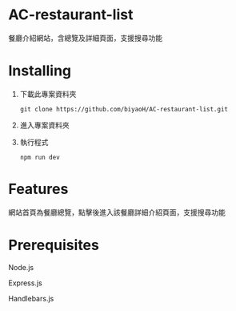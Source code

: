 # AC-restaurant-list
餐廳介紹網站，含總覽及詳細頁面，支援搜尋功能

# Installing
1. 下載此專案資料夾

    ```
    git clone https://github.com/biyaoH/AC-restaurant-list.git
    ```

2. 進入專案資料夾
3. 執行程式
    ```
    npm run dev
    ```

# Features
網站首頁為餐廳總覽，點擊後進入該餐廳詳細介紹頁面，支援搜尋功能

# Prerequisites
Node.js

Express.js

Handlebars.js
